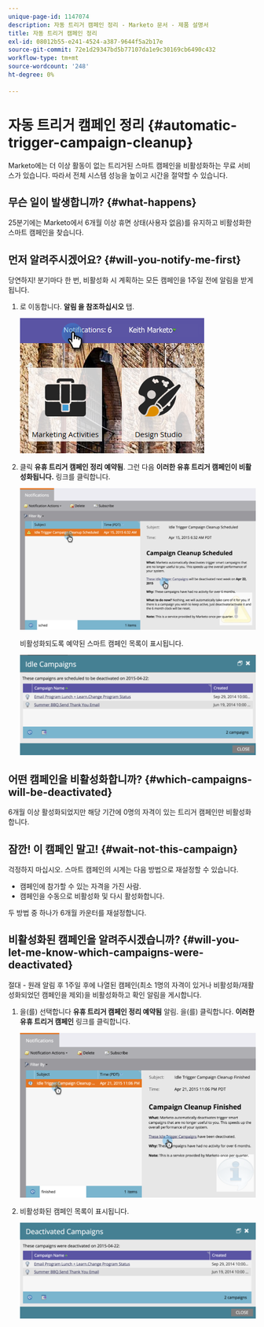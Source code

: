 ```yaml
---
unique-page-id: 1147074
description: 자동 트리거 캠페인 정리 - Marketo 문서 - 제품 설명서
title: 자동 트리거 캠페인 정리
exl-id: 08012b55-e241-4524-a387-9644f5a2b17e
source-git-commit: 72e1d29347bd5b77107da1e9c30169cb6490c432
workflow-type: tm+mt
source-wordcount: '248'
ht-degree: 0%

---
```


# 자동 트리거 캠페인 정리 {#automatic-trigger-campaign-cleanup}

Marketo에는 더 이상 활동이 없는 트리거된 스마트 캠페인을 비활성화하는 무료 서비스가 있습니다. 따라서 전체 시스템 성능을 높이고 시간을 절약할 수 있습니다.

## 무슨 일이 발생합니까? {#what-happens}

25분기에는 Marketo에서 6개월 이상 휴면 상태(사용자 없음)를 유지하고 비활성화한 스마트 캠페인을 찾습니다.

## 먼저 알려주시겠어요? {#will-you-notify-me-first}

당연하지! 분기마다 한 번, 비활성화 시 계획하는 모든 캠페인을 1주일 전에 알림을 받게 됩니다.

1. 로 이동합니다. **알림 을 참조하십시오** 탭.

   ![](assets/notifications.png)

1. 클릭 **유휴 트리거 캠페인 정리 예약됨**. 그런 다음 **이러한 유휴 트리거 캠페인이 비활성화됩니다.** 링크를 클릭합니다.

   ![](assets/image2015-4-27-20-3a48-3a35.png)

   비활성화되도록 예약된 스마트 캠페인 목록이 표시됩니다.

   ![](assets/image2015-4-27-20-3a35-3a29.png)

## 어떤 캠페인을 비활성화합니까? {#which-campaigns-will-be-deactivated}

6개월 이상 활성화되었지만 해당 기간에 0명의 자격이 있는 트리거 캠페인만 비활성화합니다.

## 잠깐! 이 캠페인 말고! {#wait-not-this-campaign}

걱정하지 마십시오. 스마트 캠페인의 시계는 다음 방법으로 재설정할 수 있습니다.

* 캠페인에 참가할 수 있는 자격을 가진 사람.
* 캠페인을 수동으로 비활성화 및 다시 활성화합니다.

두 방법 중 하나가 6개월 카운터를 재설정합니다.

## 비활성화된 캠페인을 알려주시겠습니까? {#will-you-let-me-know-which-campaigns-were-deactivated}

절대 - 원래 알림 후 1주일 후에 나열된 캠페인(최소 1명의 자격이 있거나 비활성화/재활성화되었던 캠페인을 제외)을 비활성화하고 확인 알림을 게시합니다.

1. 을(를) 선택합니다 **유휴 트리거 캠페인 정리 예약됨** 알림. 을(를) 클릭합니다. **이러한 유휴 트리거 캠페인** 링크를 클릭합니다.

   ![](assets/image2015-4-27-20-3a56-3a41.png)

1. 비활성화된 캠페인 목록이 표시됩니다.

   ![](assets/image2015-4-27-20-3a58-3a38.png)
